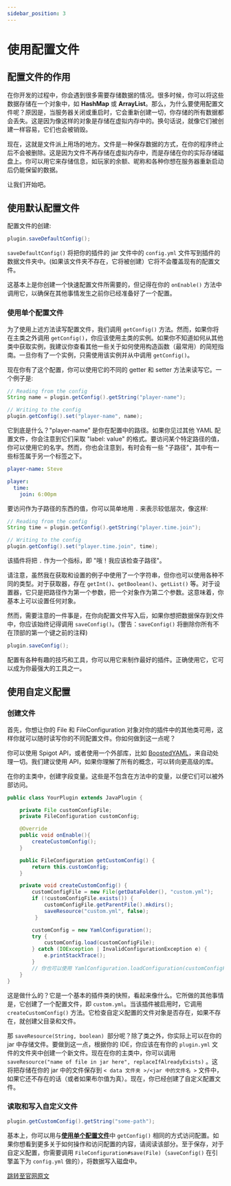 ```yaml
---
sidebar_position: 3
---
```


# 使用配置文件

## 配置文件的作用

在你开发的过程中，你会遇到很多需要存储数据的情况。很多时候，你可以将这些数据存储在一个对象中，如 **HashMap** 或 **ArrayList**。那么，为什么要使用配置文件呢？原因是，当服务器关闭或重启时，它会重新创建一切，你存储的所有数据都会丢失。这是因为像这样的对象是存储在虚拟内存中的。换句话说，就像它们被创建一样容易，它们也会被销毁。

现在，这就是文件派上用场的地方。文件是一种保存数据的方式，在你的程序终止后不会被删除。这是因为文件不再存储在虚拟内存中，而是存储在你的实际存储磁盘上。你可以用它来存储信息，如玩家的余额、昵称和各种你想在服务器重新启动后仍能保留的数据。

让我们开始吧。

## 使用默认配置文件

配置文件的创建:

```java
plugin.saveDefaultConfig();
```

`saveDefaultConfig()` 将把你的插件的 jar 文件中的 `config.yml` 文件写到插件的数据文件夹中。(如果该文件夹不存在，它将被创建）它将不会覆盖现有的配置文件。

这基本上是你创建一个快速配置文件所需要的，但记得在你的 `onEnable()` 方法中调用它，以确保在其他事情发生之前你已经准备好了一个配置。

### 使用单个配置文件

为了使用上述方法读写配置文件，我们调用 `getConfig()` 方法。然而，如果你将在主类之外调用 `getConfig()`，你应该使用主类的实例。如果你不知道如何从其他类中获取实例，我建议你查看其他一些关于如何使用构造函数（最常用）的简短指南。一旦你有了一个实例，只需使用该实例并从中调用 `getConfig()`。

现在你有了这个配置，你可以使用它的不同的 getter 和 setter 方法来读写它。一个例子是:

```java
// Reading from the config
String name = plugin.getConfig().getString("player-name");

// Writing to the config
plugin.getConfig().set("player-name", name);
```

它到底是什么？"player-name" 是你在配置中的路径。如果你见过其他 YAML 配置文件，你会注意到它们采取 "label: value" 的格式。要访问某个特定路径的值，你可以使用它的名字。然而，你也会注意到，有时会有一些 "子路径"，其中有一些标签属于另一个标签之下。

```yaml
player-name: Steve

player:
  time:
    join: 6:00pm
```

要访问作为子路径的东西的值，你可以简单地用 `.` 来表示较低层次，像这样:

```java
// Reading from the config
String time = plugin.getConfig().getString("player.time.join");

// Writing to the config
plugin.getConfig().set("player.time.join", time);
```

该插件将把 `.` 作为一个指标，即 "哦！我应该检查子路径"。

请注意，虽然我在获取和设置的例子中使用了一个字符串，但你也可以使用各种不同的类型。对于获取器，存在 `getInt()`、`getBoolean()`、`getList()` 等。对于设置器，它只是把路径作为第一个参数，把一个对象作为第二个参数。这意味着，你基本上可以设置任何对象。

然而，需要注意的一件事是，在你向配置文件写入后，如果你想把数据保存到文件中，你应该始终记得调用 `saveConfig()`。(警告：`saveConfig()` 将删除你所有不在顶部的第一个键之前的注释)

```java
plugin.saveConfig();
```

配置有各种有趣的技巧和工具，你可以用它来制作最好的插件。正确使用它，它可以成为你最强大的工具之一。

## 使用自定义配置

### 创建文件

首先，你想让你的 File 和 FileConfiguration 对象对你的插件中的其他类可用，这样你就可以随时读写你的不同配置文件。你如何做到这一点呢？

你可以使用 Spigot API，或者使用一个外部库，比如 [BoostedYAML](https://www.spigotmc.org/threads/%E2%9A%A1-boostedyaml-standalone-yaml-library-with-updater-and-comment-support-much-more-5min-setup-%E2%9A%A1.545585/)，来自动处理一切。我们建议使用 API，如果你理解了所有的概念，可以转向更高级的库。

在你的主类中，创建字段变量。这些是不包含在方法中的变量，以便它们可以被外部访问。

```java
public class YourPlugin extends JavaPlugin {

    private File customConfigFile;
    private FileConfiguration customConfig;

    @Override
    public void onEnable(){
        createCustomConfig();
    }

    public FileConfiguration getCustomConfig() {
        return this.customConfig;
    }

    private void createCustomConfig() {
        customConfigFile = new File(getDataFolder(), "custom.yml");
        if (!customConfigFile.exists()) {
            customConfigFile.getParentFile().mkdirs();
            saveResource("custom.yml", false);
         }

        customConfig = new YamlConfiguration();
        try {
            customConfig.load(customConfigFile);
        } catch (IOException | InvalidConfigurationException e) {
            e.printStackTrace();
        }
        // 你也可以使用 YamlConfiguration.loadConfiguration(customConfigFile) 来代替上面的 Try/Catch。
    }
}
```

这是做什么的？它是一个基本的插件类的快照，看起来像什么。它所做的其他事情是，它创建了一个配置文件，即 `custom.yml`。当该插件被启用时，它调用 `createCustomConfig()` 方法。它检查自定义配置的文件对象是否存在，如果不存在，就创建父目录和文件。

那 `saveResource(String, boolean) `部分呢？除了类之外，你实际上可以在你的 jar 中存储文件。要做到这一点，根据你的 IDE，你应该在有你的 `plugin.yml` 文件的文件夹中创建一个新文件。现在在你的主类中，你可以调用 `saveResource("name of file in jar here", replaceIfAlreadyExists)` 。这将把存储在你的 jar 中的文件保存到 `< data 文件夹 >/<jar 中的文件名 >` 文件中，如果它还不存在的话（或者如果布尔值为真）。现在，你已经创建了自定义配置文件。

### 读取和写入自定义文件

```java
plugin.getCustomConfig().getString("some-path");
```

基本上，你可以用与[**使用单个配置文件**](#_3)中 `getConfig()` 相同的方式访问配置。如果你想看到更多关于如何操作和访问配置的内容，请阅读该部分。至于保存，对于自定义配置，你需要调用 `FileConfiguration#save(File)`（`saveConfig()` 在引擎盖下为 `config.yml` 做的），将数据写入磁盘中。

[跳转至官网原文](https://www.spigotmc.org/wiki/config-files/)